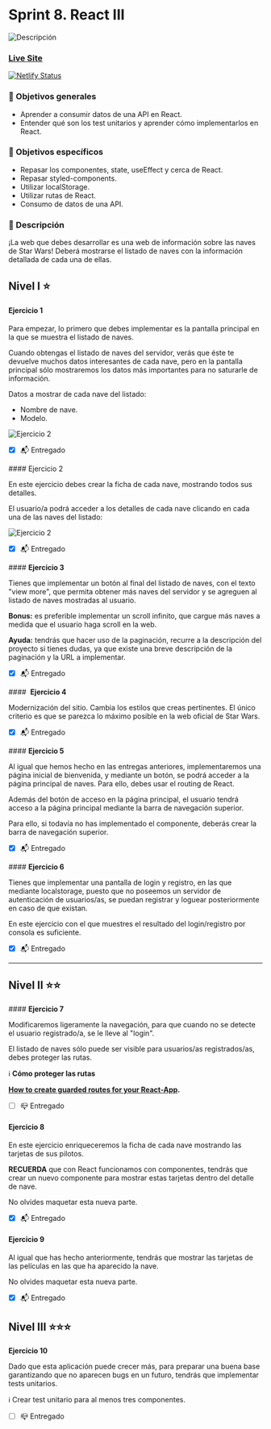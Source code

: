 # Sprint 8. React III 

![Descripción](./src/assets/images/readme/screenshot.png)

### ****[Live Site]( https://react-sprint8.netlify.app/)****

[![Netlify Status](https://api.netlify.com/api/v1/badges/ebcad02b-2569-42b1-9bc1-6b31a665967e/deploy-status)](https://app.netlify.com/sites/react-sprint8/deploys)

### **🎯 Objetivos generales**

- Aprender a consumir datos de una API en React. 
- Entender qué son los test unitarios y aprender cómo implementarlos en React.

### **🎯 Objetivos específicos**

- Repasar los componentes, state, useEffect y cerca de React.
- Repasar styled-components.
- Utilizar localStorage.
- Utilizar rutas de React.
- Consumo de datos de una API.

### **📌 Descripción**

¡La web que debes desarrollar es una web de información sobre las naves de Star Wars! Deberá mostrarse el listado de naves con la información detallada de cada una de ellas.


## ****Nivel I ⭐️****

#### Ejercicio 1

Para empezar, lo primero que debes implementar es la pantalla principal en la que se muestra el listado de naves.

Cuando obtengas el listado de naves del servidor, verás que éste te devuelve muchos datos interesantes de cada nave, pero en la pantalla principal sólo mostraremos los datos más importantes para no saturarle de información.

Datos a mostrar de cada nave del listado:

- Nombre de nave.
- Modelo.


![Ejercicio 2](./src/assets/images/readme/ejercicio-01.png)

 - [x] 📬 Entregado


#### Ejercicio 2

En este ejercicio debes crear la ficha de cada nave, mostrando todos sus detalles.

El usuario/a podrá acceder a los detalles de cada nave clicando en cada una de las naves del listado:
  

![Ejercicio 2](./src/assets/images/readme/ejercicio-02.png)


- [x] 📬 Entregado


#### **Ejercicio 3**

Tienes que implementar un botón al final del listado de naves, con el texto "view more", que permita obtener más naves del servidor y se agreguen al listado de naves mostradas al usuario.

**Bonus:** es preferible implementar un scroll infinito, que cargue más naves a medida que el usuario haga scroll en la web.

**Ayuda:** tendrás que hacer uso de la paginación, recurre a la descripción del proyecto si tienes dudas, ya que existe una breve descripción de la paginación y la URL a implementar.


 - [x] 📬 Entregado


####  **Ejercicio 4**

Modernización del sitio. Cambia los estilos que creas pertinentes. El único criterio es que se parezca lo máximo posible en la web oficial de Star Wars.


- [x] 📬 Entregado


#### **Ejercicio 5**

Al igual que hemos hecho en las entregas anteriores, implementaremos una página inicial de bienvenida, y mediante un botón, se podrá acceder a la página principal de naves. Para ello, debes usar el routing de React.

Además del botón de acceso en la página principal, el usuario tendrá acceso a la página principal mediante la barra de navegación superior.

Para ello, si todavía no has implementado el componente, deberás crear la barra de navegación superior.


- [x] 📬 Entregado


#### **Ejercicio 6**


Tienes que implementar una pantalla de login y registro, en las que mediante localstorage, puesto que no poseemos un servidor de autenticación de usuarios/as, se puedan registrar y loguear posteriormente en caso de que existan.

En este ejercicio con el que muestres el resultado del login/registro por consola es suficiente.

- [x] 📬 Entregado


***


## ****Nivel II ⭐️⭐️****


#### **Ejercicio 7**

Modificaremos ligeramente la navegación, para que cuando no se detecte el usuario registrado/a, se le lleve al "login".

El listado de naves sólo puede ser visible para usuarios/as registrados/as, debes proteger las rutas.

ℹ️ **Cómo proteger las rutas**

**[How to create guarded routes for your React-App](https://blog.netcetera.com/how-to-create-guarded-routes-for-your-react-app-d2fe7c7b6122).**


- [ ] 📪 Entregado


#### **Ejercicio 8**

En este ejercicio enriqueceremos la ficha de cada nave mostrando las tarjetas de sus pilotos.

**RECUERDA** que con React funcionamos con componentes, tendrás que crear un nuevo componente para mostrar estas tarjetas dentro del detalle de nave.

No olvides maquetar esta nueva parte.


- [x] 📬 Entregado


#### **Ejercicio 9**

Al igual que has hecho anteriormente, tendrás que mostrar las tarjetas de las películas en las que ha aparecido la nave.

No olvides maquetar esta nueva parte.

- [x] 📬 Entregado


## ****Nivel III ⭐️⭐️⭐️****

**Ejercicio 10**

Dado que esta aplicación puede crecer más, para preparar una buena base garantizando que no aparecen bugs en un futuro, tendrás que implementar tests unitarios.

ℹ️ Crear test unitario para al menos tres componentes.


 - [ ]  📪 Entregado